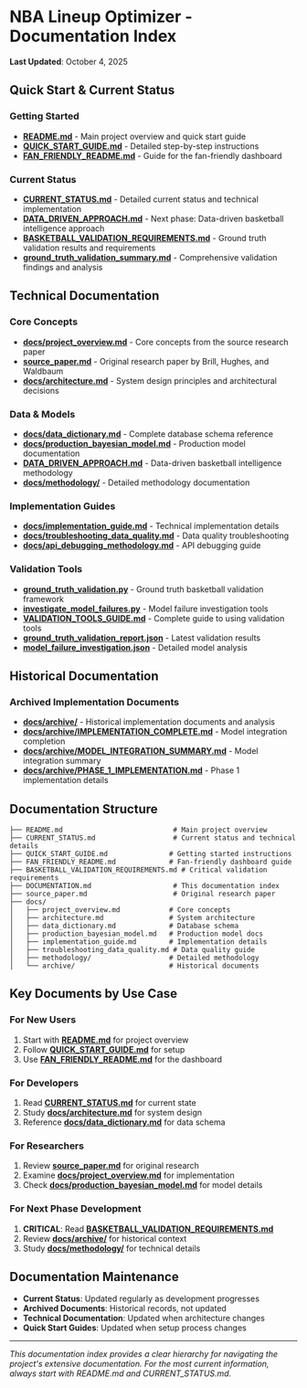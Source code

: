 # NBA Lineup Optimizer - Documentation Index

**Last Updated**: October 4, 2025

## Quick Start & Current Status

### **Getting Started**
- **[README.md](README.md)** - Main project overview and quick start guide
- **[QUICK_START_GUIDE.md](QUICK_START_GUIDE.md)** - Detailed step-by-step instructions
- **[FAN_FRIENDLY_README.md](FAN_FRIENDLY_README.md)** - Guide for the fan-friendly dashboard

### **Current Status**
- **[CURRENT_STATUS.md](CURRENT_STATUS.md)** - Detailed current status and technical implementation
- **[DATA_DRIVEN_APPROACH.md](DATA_DRIVEN_APPROACH.md)** - Next phase: Data-driven basketball intelligence approach
- **[BASKETBALL_VALIDATION_REQUIREMENTS.md](BASKETBALL_VALIDATION_REQUIREMENTS.md)** - Ground truth validation results and requirements
- **[ground_truth_validation_summary.md](ground_truth_validation_summary.md)** - Comprehensive validation findings and analysis

## Technical Documentation

### **Core Concepts**
- **[docs/project_overview.md](docs/project_overview.md)** - Core concepts from the source research paper
- **[source_paper.md](source_paper.md)** - Original research paper by Brill, Hughes, and Waldbaum
- **[docs/architecture.md](docs/architecture.md)** - System design principles and architectural decisions

### **Data & Models**
- **[docs/data_dictionary.md](docs/data_dictionary.md)** - Complete database schema reference
- **[docs/production_bayesian_model.md](docs/production_bayesian_model.md)** - Production model documentation
- **[DATA_DRIVEN_APPROACH.md](DATA_DRIVEN_APPROACH.md)** - Data-driven basketball intelligence methodology
- **[docs/methodology/](docs/methodology/)** - Detailed methodology documentation

### **Implementation Guides**
- **[docs/implementation_guide.md](docs/implementation_guide.md)** - Technical implementation details
- **[docs/troubleshooting_data_quality.md](docs/troubleshooting_data_quality.md)** - Data quality troubleshooting
- **[docs/api_debugging_methodology.md](docs/methodology/api_debugging_methodology.md)** - API debugging guide

### **Validation Tools**
- **[ground_truth_validation.py](ground_truth_validation.py)** - Ground truth basketball validation framework
- **[investigate_model_failures.py](investigate_model_failures.py)** - Model failure investigation tools
- **[VALIDATION_TOOLS_GUIDE.md](VALIDATION_TOOLS_GUIDE.md)** - Complete guide to using validation tools
- **[ground_truth_validation_report.json](ground_truth_validation_report.json)** - Latest validation results
- **[model_failure_investigation.json](model_failure_investigation.json)** - Detailed model analysis

## Historical Documentation

### **Archived Implementation Documents**
- **[docs/archive/](docs/archive/)** - Historical implementation documents and analysis
- **[docs/archive/IMPLEMENTATION_COMPLETE.md](docs/archive/IMPLEMENTATION_COMPLETE.md)** - Model integration completion
- **[docs/archive/MODEL_INTEGRATION_SUMMARY.md](docs/archive/MODEL_INTEGRATION_SUMMARY.md)** - Model integration summary
- **[docs/archive/PHASE_1_IMPLEMENTATION.md](docs/archive/PHASE_1_IMPLEMENTATION.md)** - Phase 1 implementation details

## Documentation Structure

```
├── README.md                           # Main project overview
├── CURRENT_STATUS.md                   # Current status and technical details
├── QUICK_START_GUIDE.md               # Getting started instructions
├── FAN_FRIENDLY_README.md             # Fan-friendly dashboard guide
├── BASKETBALL_VALIDATION_REQUIREMENTS.md # Critical validation requirements
├── DOCUMENTATION.md                    # This documentation index
├── source_paper.md                     # Original research paper
├── docs/
│   ├── project_overview.md            # Core concepts
│   ├── architecture.md                # System architecture
│   ├── data_dictionary.md             # Database schema
│   ├── production_bayesian_model.md   # Production model docs
│   ├── implementation_guide.md        # Implementation details
│   ├── troubleshooting_data_quality.md # Data quality guide
│   ├── methodology/                   # Detailed methodology
│   └── archive/                       # Historical documents
```

## Key Documents by Use Case

### **For New Users**
1. Start with **[README.md](README.md)** for project overview
2. Follow **[QUICK_START_GUIDE.md](QUICK_START_GUIDE.md)** for setup
3. Use **[FAN_FRIENDLY_README.md](FAN_FRIENDLY_README.md)** for the dashboard

### **For Developers**
1. Read **[CURRENT_STATUS.md](CURRENT_STATUS.md)** for current state
2. Study **[docs/architecture.md](docs/architecture.md)** for system design
3. Reference **[docs/data_dictionary.md](docs/data_dictionary.md)** for data schema

### **For Researchers**
1. Review **[source_paper.md](source_paper.md)** for original research
2. Examine **[docs/project_overview.md](docs/project_overview.md)** for implementation
3. Check **[docs/production_bayesian_model.md](docs/production_bayesian_model.md)** for model details

### **For Next Phase Development**
1. **CRITICAL**: Read **[BASKETBALL_VALIDATION_REQUIREMENTS.md](BASKETBALL_VALIDATION_REQUIREMENTS.md)**
2. Review **[docs/archive/](docs/archive/)** for historical context
3. Study **[docs/methodology/](docs/methodology/)** for technical details

## Documentation Maintenance

- **Current Status**: Updated regularly as development progresses
- **Archived Documents**: Historical records, not updated
- **Technical Documentation**: Updated when architecture changes
- **Quick Start Guides**: Updated when setup process changes

---

*This documentation index provides a clear hierarchy for navigating the project's extensive documentation. For the most current information, always start with README.md and CURRENT_STATUS.md.*
